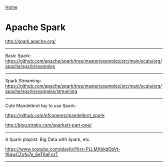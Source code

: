 [Home](Readme.md)
# Apache Spark

http://spark.apache.org/

---

Basic Spark: https://github.com/apache/spark/tree/master/examples/src/main/scala/org/apache/spark/examples

---

Spark Streaming: https://github.com/apache/spark/tree/master/examples/src/main/scala/org/apache/spark/examples/streaming

---

Cute Mandelbrot toy to use Spark:

https://github.com/pfcoperez/mandelbrot_spark

http://blog.stratio.com/sparkart-part-one/

---

A Spark playlist. Big Data with Spark, etc.

https://www.youtube.com/playlist?list=PLLMXbkbDbVt-f6qwCZqfq7e_6eT8aFxzT

---